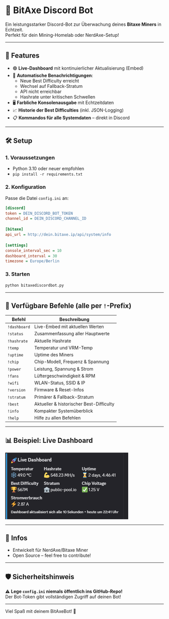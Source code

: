 # 🤖 BitAxe Discord Bot

Ein leistungsstarker Discord-Bot zur Überwachung deines **Bitaxe Miners** in Echtzeit.  
Perfekt für dein Mining-Homelab oder NerdAxe-Setup!

---

## 🚀 Features

- 🟢 **Live-Dashboard** mit kontinuierlicher Aktualisierung (Embed)
- 🔄 **Automatische Benachrichtigungen**:
  - Neue Best Difficulty erreicht
  - Wechsel auf Fallback-Stratum
  - API nicht erreichbar
  - Hashrate unter kritischen Schwellen
- 🖥 **Farbliche Konsolenausgabe** mit Echtzeitdaten
- 📈 **Historie der Best Difficulties** (inkl. JSON-Logging)
- 📋 **Kommandos für alle Systemdaten** – direkt in Discord

---

## 🛠 Setup

### 1. Voraussetzungen

- Python 3.10 oder neuer empfohlen
- `pip install -r requirements.txt`

### 2. Konfiguration

Passe die Datei `config.ini` an:

```ini
[discord]
token = DEIN_DISCORD_BOT_TOKEN
channel_id = DEIN_DISCORD_CHANNEL_ID

[bitaxe]
api_url = http://dein.bitaxe.ip/api/system/info

[settings]
console_interval_sec = 10
dashboard_interval = 30
timezone = Europe/Berlin
```

### 3. Starten

```bash
python bitaxediscordbot.py
```

---

## 💬 Verfügbare Befehle (alle per `!`-Prefix)

| Befehl       | Beschreibung |
|--------------|-------------|
| `!dashboard` | Live-Embed mit aktuellen Werten |
| `!status`    | Zusammenfassung aller Hauptwerte |
| `!hashrate`  | Aktuelle Hashrate |
| `!temp`      | Temperatur und VRM-Temp |
| `!uptime`    | Uptime des Miners |
| `!chip`      | Chip-Modell, Frequenz & Spannung |
| `!power`     | Leistung, Spannung & Strom |
| `!fans`      | Lüftergeschwindigkeit & RPM |
| `!wifi`      | WLAN-Status, SSID & IP |
| `!version`   | Firmware & Reset-Infos |
| `!stratum`   | Primärer & Fallback-Stratum |
| `!best`      | Aktueller & historischer Best-Difficulty |
| `!info`      | Kompakter Systemüberblick |
| `!help`      | Hilfe zu allen Befehlen |

---

## 📊 Beispiel: Live Dashboard

![Beispiel Embed](dashboard.png)

---

## 🧠 Infos

- Entwickelt für NerdAxe/Bitaxe Miner
- Open Source – feel free to contribute!

---

## 🛡 Sicherheitshinweis

⚠️ **Lege `config.ini` niemals öffentlich ins GitHub-Repo!**  
Der Bot-Token gibt vollständigen Zugriff auf deinen Bot!

---

Viel Spaß mit deinem BitAxeBot! 🥳
